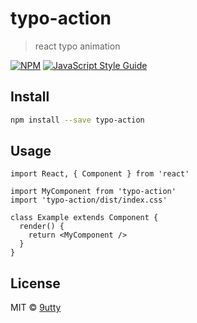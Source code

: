 # typo-action

> react typo animation

[![NPM](https://img.shields.io/npm/v/typo-action.svg)](https://www.npmjs.com/package/typo-action) [![JavaScript Style Guide](https://img.shields.io/badge/code_style-standard-brightgreen.svg)](https://standardjs.com)

## Install

```bash
npm install --save typo-action
```

## Usage

```tsx
import React, { Component } from 'react'

import MyComponent from 'typo-action'
import 'typo-action/dist/index.css'

class Example extends Component {
  render() {
    return <MyComponent />
  }
}
```

## License

MIT © [9utty](https://github.com/9utty)
